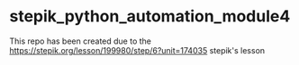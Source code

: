 # stepik_python_automation_module4
This repo has been created due to the https://stepik.org/lesson/199980/step/6?unit=174035 stepik's lesson
